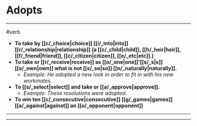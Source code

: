 # Adopts
---
#verb
- **To take by [[c/_choice|choice]] [[i/_into|into]] [[r/_relationship|relationship]] (a [[c/_child|child]], [[h/_heir|heir]], [[f/_friend|friend]], [[c/_citizen|citizen]], [[e/_etc|etc]].)**
- **To take or [[r/_receive|receive]] as [[o/_one|one]]'[[s/_s|s]] [[o/_own|own]] what is not [[s/_so|so]] [[n/_naturally|naturally]].**
	- _Example: He adopted a new look in order to fit in with his new workmates._
- **To [[s/_select|select]] and take or [[a/_approve|approve]].**
	- _Example: These resolutions were adopted._
- **To win ten [[c/_consecutive|consecutive]] [[g/_games|games]] [[a/_against|against]] an [[o/_opponent|opponent]]**
---
---
